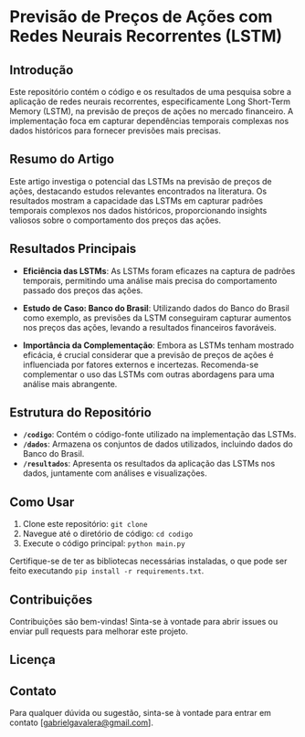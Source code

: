 # Previsão de Preços de Ações com Redes Neurais Recorrentes (LSTM)

## Introdução

Este repositório contém o código e os resultados de uma pesquisa sobre a aplicação de redes neurais recorrentes, especificamente Long Short-Term Memory (LSTM), na previsão de preços de ações no mercado financeiro. A implementação foca em capturar dependências temporais complexas nos dados históricos para fornecer previsões mais precisas.

## Resumo do Artigo

Este artigo investiga o potencial das LSTMs na previsão de preços de ações, destacando estudos relevantes encontrados na literatura. Os resultados mostram a capacidade das LSTMs em capturar padrões temporais complexos nos dados históricos, proporcionando insights valiosos sobre o comportamento dos preços das ações.

## Resultados Principais

- **Eficiência das LSTMs**: As LSTMs foram eficazes na captura de padrões temporais, permitindo uma análise mais precisa do comportamento passado dos preços das ações.

- **Estudo de Caso: Banco do Brasil**: Utilizando dados do Banco do Brasil como exemplo, as previsões da LSTM conseguiram capturar aumentos nos preços das ações, levando a resultados financeiros favoráveis.

- **Importância da Complementação**: Embora as LSTMs tenham mostrado eficácia, é crucial considerar que a previsão de preços de ações é influenciada por fatores externos e incertezas. Recomenda-se complementar o uso das LSTMs com outras abordagens para uma análise mais abrangente.

## Estrutura do Repositório

- **`/codigo`**: Contém o código-fonte utilizado na implementação das LSTMs.
- **`/dados`**: Armazena os conjuntos de dados utilizados, incluindo dados do Banco do Brasil.
- **`/resultados`**: Apresenta os resultados da aplicação das LSTMs nos dados, juntamente com análises e visualizações.

## Como Usar

1. Clone este repositório: `git clone `
2. Navegue até o diretório de código: `cd codigo`
3. Execute o código principal: `python main.py`

Certifique-se de ter as bibliotecas necessárias instaladas, o que pode ser feito executando `pip install -r requirements.txt`.

## Contribuições

Contribuições são bem-vindas! Sinta-se à vontade para abrir issues ou enviar pull requests para melhorar este projeto.

## Licença


## Contato

Para qualquer dúvida ou sugestão, sinta-se à vontade para entrar em contato [gabrielgavalera@gmail.com].

